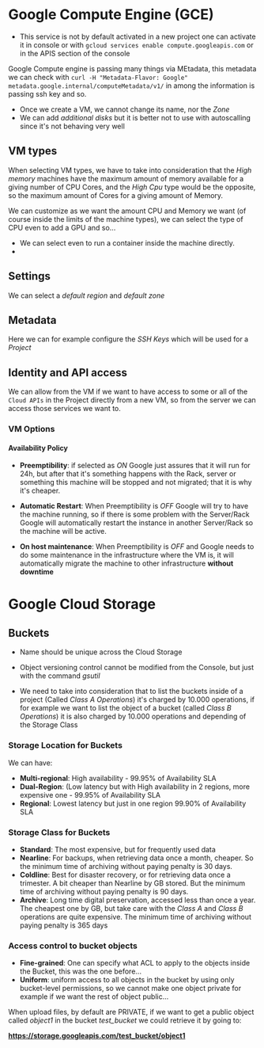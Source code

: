 # Google Compute Engine (GCE)

* This service is not by default activated in a new project one can activate it in console or with `gcloud services enable compute.googleapis.com` or in the APIS section of the console

Google Compute engine is passing many things via MEtadata, this metadata we can check with `curl -H "Metadata-Flavor: Google" metadata.google.internal/computeMetadata/v1/` in among the information is passing ssh key and so.

* Once we create a VM, we cannot change its name, nor the *Zone*
* We can add *additional disks* but it is better not to use with autoscalling since it's not behaving very well

## VM types

When selecting VM types, we have to take into consideration that the *High memory* machines have the maximum amount of memory available for a giving number of CPU Cores, and the *High Cpu* type would be the opposite, so the maximum amount of Cores for a giving amount of Memory.


We can customize as we want the amount CPU and Memory we want (of course inside the limits of the machine types), we can select the type of CPU even to add a GPU and so... 


* We can select even to run a container inside the machine directly.
* 


## Settings 

We can select a *default region* and *default zone* 

## Metadata

Here we can for example configure the *SSH Keys* which will be used for a *Project*

## Identity and API access

We can allow from the VM if we want to have access to some or all  of the `Cloud APIs` in the Project directly from a new VM, so from the server we can access those services we want to.

### VM Options

#### Availability Policy

* **Preemptibility**: if selected as *ON* Google just assures that it will run for 24h, but after that it's something happens with the Rack, server or something this machine will be stopped and not migrated; that it is why it's cheaper.

* **Automatic Restart**: When Preemptibility is *OFF* Google will try to have the machine running, so if there is some problem with the Server/Rack Google will automatically restart the instance in another Server/Rack so the machine will be active.

* **On host maintenance**: When Preemptibility is *OFF* and Google needs to do some maintenance in the infrastructure where the VM is, it will automatically migrate the machine to other infrastructure **without downtime** 




# Google Cloud Storage

## Buckets
* Name should be unique across the Cloud Storage
* Object versioning control cannot be modified from the Console, but just with the command *gsutil*

* We need to take into consideration that to list the buckets inside of a project (Called *Class A Operations*) it's charged by 10.000 operations, if for example we want to list the object of a bucket (called *Class B Operations*) it is also charged by 10.000 operations and depending of the Storage Class 

### Storage Location for Buckets
We can have:
* **Multi-regional**: High availability - 99.95% of Availability SLA 
* **Dual-Region**: (Low latency but with High availability in 2 regions, more expensive one - 99.95%  of Availability SLA 
* **Regional**: Lowest latency but just in one region 99.90% of Availability SLA 


### Storage Class for Buckets
* **Standard**: The most expensive, but for frequently used data
* **Nearline**: For backups, when retrieving data once a month, cheaper. So the minimum time of archiving without paying penalty is 30 days.
* **Coldline**: Best for disaster recovery, or for retrieving data once a trimester. A bit cheaper than Nearline by GB stored. But the minimum time of archiving without paying penalty is 90 days.
* **Archive**: Long time digital preservation, accessed less than once a year. The cheapest one by GB, but take care with the *Class A* and *Class B* operations are quite expensive. The minimum time of archiving without paying penalty is 365 days

### Access control to bucket objects
* **Fine-grained**: One can specify what ACL to apply to the objects inside the Bucket, this was the one before... 
* **Uniform**: uniform access to all objects in the bucket by using only bucket-level permissions, so we cannot make one object private for example if we want the rest of object public...

When upload files, by default are PRIVATE, if we want to get a public object called *object1* in the bucket *test_bucket* we could retrieve it by going to:

**https://storage.googleapis.com/test_bucket/object1**
